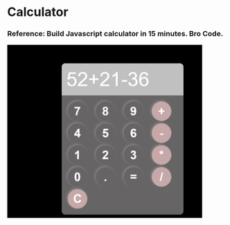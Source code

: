 # Calculator

### Reference: Build Javascript calculator in 15 minutes. Bro Code.

<img src="https://github.com/Sarah269/verbose-doodle/blob/main/Calculator/JS2_calculator.png" height="400" />
